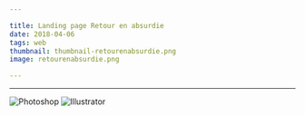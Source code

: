 ```yaml
---

title: Landing page Retour en absurdie
date: 2018-04-06
tags: web
thumbnail: thumbnail-retourenabsurdie.png
image: retourenabsurdie.png

---
```



---

![Photoshop](/images/icons/photoshop.svg)
![Illustrator](/images/icons/illustrator.svg)
